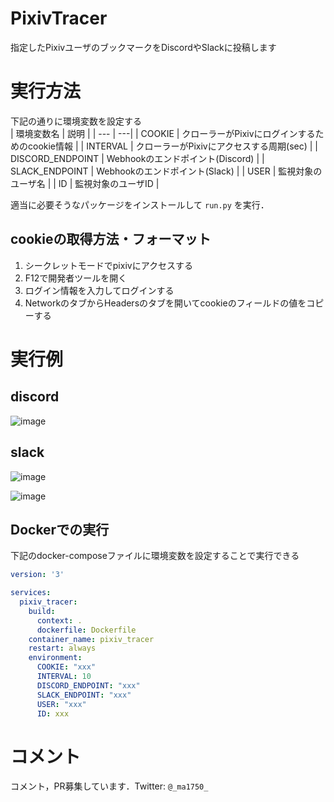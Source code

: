 # PixivTracer
指定したPixivユーザのブックマークをDiscordやSlackに投稿します

# 実行方法
下記の通りに環境変数を設定する  
| 環境変数名 | 説明 |
| --- | ---|
| COOKIE | クローラーがPixivにログインするためのcookie情報 |
| INTERVAL | クローラーがPixivにアクセスする周期(sec) |
| DISCORD_ENDPOINT | Webhookのエンドポイント(Discord) |
| SLACK_ENDPOINT | Webhookのエンドポイント(Slack) |
| USER | 監視対象のユーザ名 |
| ID | 監視対象のユーザID |

適当に必要そうなパッケージをインストールして `run.py` を実行．

## cookieの取得方法・フォーマット
1. シークレットモードでpixivにアクセスする
1. F12で開発者ツールを開く
1. ログイン情報を入力してログインする
1. NetworkのタブからHeadersのタブを開いてcookieのフィールドの値をコピーする

# 実行例
## discord
![image](https://user-images.githubusercontent.com/43315739/181920772-b43af186-c7f4-4224-ba07-b1121b293496.png)


## slack
![image](https://user-images.githubusercontent.com/43315739/181920796-9d5436a7-6084-4a36-b0cf-2f79b4686f99.png)

![image](https://user-images.githubusercontent.com/49583698/182020575-f69e3296-678a-41c3-bf67-51ce3df64b23.png)

## Dockerでの実行
下記のdocker-composeファイルに環境変数を設定することで実行できる  
```yml
version: '3'

services:
  pixiv_tracer:
    build:
      context: .
      dockerfile: Dockerfile
    container_name: pixiv_tracer
    restart: always
    environment:
      COOKIE: "xxx"
      INTERVAL: 10
      DISCORD_ENDPOINT: "xxx"
      SLACK_ENDPOINT: "xxx"
      USER: "xxx"
      ID: xxx
```

# コメント
コメント，PR募集しています．Twitter: `@_ma1750_`
